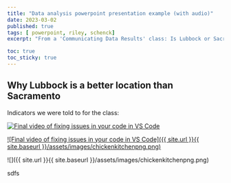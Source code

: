 ```yaml
---
title: "Data analysis powerpoint presentation example (with audio)"
date: 2023-03-02
published: true
tags: [ powerpoint, riley, schenck]
excerpt: "From a 'Communicating Data Results' class: Is Lubbock or Sacramento a better location for a new fast food restaurant?" 

toc: true
toc_sticky: true
---
```


## Why Lubbock is a better location than Sacramento

Indicators we were told to for the class:


[![Final video of fixing issues in your code in VS Code](https://img.youtube.com/vi/dg9_cwtIsqE&t/maxresdefault.jpg)](https://www.youtube.com/watch?v=JLMbpiywVxQ)

[![Final video of fixing issues in your code in VS Code]({{ site.url }}{{ site.baseurl }}/assets/images/chickenkitchenpng.png)](https://www.youtube.com/watch?v=dg9_cwtIsqE&t=4s&ab_channel=RS)


![]({{ site.url }}{{ site.baseurl }}/assets/images/chickenkitchenpng.png)

sdfs


